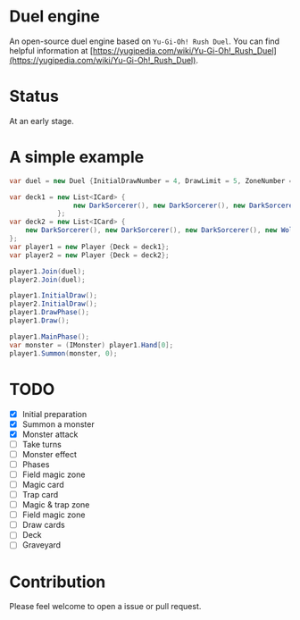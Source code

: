 # Duel engine

An open-source duel engine based on `Yu-Gi-Oh! Rush Duel`.
You can find helpful information at [https://yugipedia.com/wiki/Yu-Gi-Oh!_Rush_Duel](https://yugipedia.com/wiki/Yu-Gi-Oh!_Rush_Duel).

# Status

At an early stage.

# A simple example

```csharp
var duel = new Duel {InitialDrawNumber = 4, DrawLimit = 5, ZoneNumber = 3, LifePoint = 8000};

var deck1 = new List<ICard> {
                new DarkSorcerer(), new DarkSorcerer(), new DarkSorcerer(), new Wolf(), new Wolf(), new Wolf()
            };
var deck2 = new List<ICard> {
    new DarkSorcerer(), new DarkSorcerer(), new DarkSorcerer(), new Wolf(), new Wolf(), new Wolf()
};
var player1 = new Player {Deck = deck1};
var player2 = new Player {Deck = deck2};

player1.Join(duel);
player2.Join(duel);

player1.InitialDraw();
player2.InitialDraw();
player1.DrawPhase();
player1.Draw();

player1.MainPhase();
var monster = (IMonster) player1.Hand[0];
player1.Summon(monster, 0);
```

# TODO

- [x] Initial preparation
- [x] Summon a monster
- [x] Monster attack
- [ ] Take turns
- [ ] Monster effect
- [ ] Phases
- [ ] Field magic zone
- [ ] Magic card
- [ ] Trap card
- [ ] Magic & trap zone
- [ ] Field magic zone
- [ ] Draw cards
- [ ] Deck
- [ ] Graveyard

# Contribution

Please feel welcome to open a issue or pull request.
